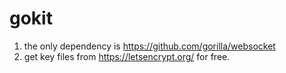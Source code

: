 # gokit

1. the only dependency is https://github.com/gorilla/websocket
2. get key files from https://letsencrypt.org/  for free.
